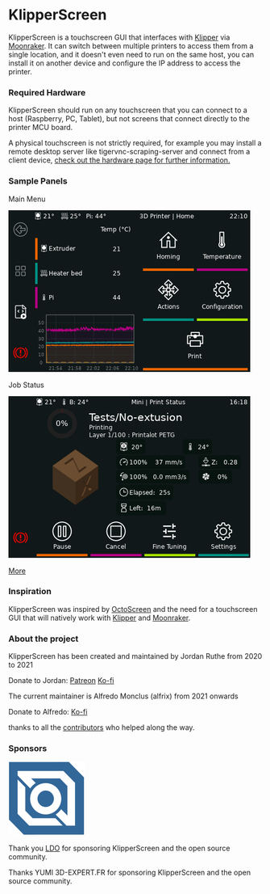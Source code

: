 # KlipperScreen

KlipperScreen is a touchscreen GUI that interfaces with [Klipper](https://github.com/Klipper3d/klipper) via [Moonraker](https://github.com/arksine/moonraker). It can switch between multiple printers to access them from a single location, and it doesn't even need to run on the same host, you can install it on another device and configure the IP address to access the printer.

### Required Hardware

KlipperScreen should run on any touchscreen that you can connect to a host (Raspberry, PC, Tablet), but not screens that connect directly to the printer MCU board.

A physical touchscreen is not strictly required, for example you may install a remote desktop server like tigervnc-scraping-server and connect from a client device, [check out the hardware page for further information.](Hardware.md)

### Sample Panels

Main Menu

![Main Menu](img/panels/main_panel.png)

Job Status

![Job Status](img/panels/job_status.png)

[More](Panels.md)

### Inspiration
KlipperScreen was inspired by [OctoScreen](https://github.com/Z-Bolt/OctoScreen/) and the need for a touchscreen GUI that
will natively work with [Klipper](https://github.com/klipper3d/klipper) and [Moonraker](https://github.com/arksine/moonraker).

### About the project

KlipperScreen has been created and maintained by Jordan Ruthe from 2020 to 2021

Donate to Jordan: [Patreon](https://www.patreon.com/klipperscreen) [Ko-fi](https://ko-fi.com/klipperscreen)


The current maintainer is Alfredo Monclus (alfrix) from 2021 onwards

Donate to Alfredo: [Ko-fi](https://ko-fi.com/alfrix)

thanks to all the [contributors](https://github.com/KlipperScreen/KlipperScreen/graphs/contributors) who helped along the way.


### Sponsors

![LDO](img/LDO-LOGO_SQ.png)

Thank you [LDO](https://ldomotors.com/) for sponsoring KlipperScreen and the open source community.

Thanks  YUMI 3D-EXPERT.FR for sponsoring KlipperScreen and the open source community.
